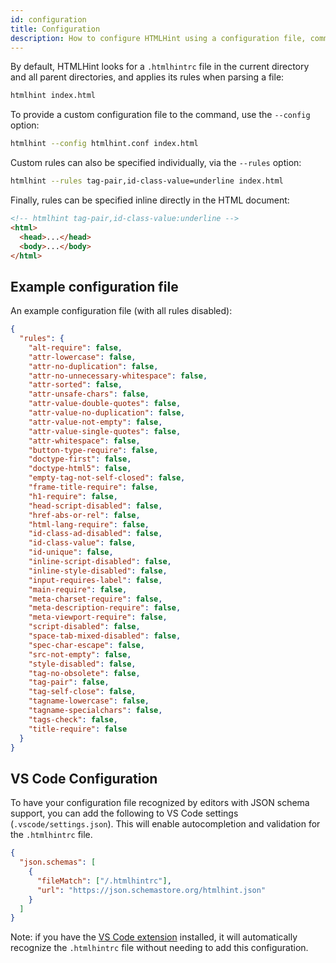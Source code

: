 ```yaml
---
id: configuration
title: Configuration
description: How to configure HTMLHint using a configuration file, command line options, or inline comments.
---
```


By default, HTMLHint looks for a `.htmlhintrc` file in the current directory and all parent directories, and applies its rules when parsing a file:

```sh
htmlhint index.html
```

To provide a custom configuration file to the command, use the `--config` option:

```sh
htmlhint --config htmlhint.conf index.html
```

Custom rules can also be specified individually, via the `--rules` option:

```sh
htmlhint --rules tag-pair,id-class-value=underline index.html
```

Finally, rules can be specified inline directly in the HTML document:

<!-- prettier-ignore -->
```html
<!-- htmlhint tag-pair,id-class-value:underline -->
<html>
  <head>...</head>
  <body>...</body>
</html>
```

## Example configuration file

An example configuration file (with all rules disabled):

```json
{
  "rules": {
    "alt-require": false,
    "attr-lowercase": false,
    "attr-no-duplication": false,
    "attr-no-unnecessary-whitespace": false,
    "attr-sorted": false,
    "attr-unsafe-chars": false,
    "attr-value-double-quotes": false,
    "attr-value-no-duplication": false,
    "attr-value-not-empty": false,
    "attr-value-single-quotes": false,
    "attr-whitespace": false,
    "button-type-require": false,
    "doctype-first": false,
    "doctype-html5": false,
    "empty-tag-not-self-closed": false,
    "frame-title-require": false,
    "h1-require": false,
    "head-script-disabled": false,
    "href-abs-or-rel": false,
    "html-lang-require": false,
    "id-class-ad-disabled": false,
    "id-class-value": false,
    "id-unique": false,
    "inline-script-disabled": false,
    "inline-style-disabled": false,
    "input-requires-label": false,
    "main-require": false,
    "meta-charset-require": false,
    "meta-description-require": false,
    "meta-viewport-require": false,
    "script-disabled": false,
    "space-tab-mixed-disabled": false,
    "spec-char-escape": false,
    "src-not-empty": false,
    "style-disabled": false,
    "tag-no-obsolete": false,
    "tag-pair": false,
    "tag-self-close": false,
    "tagname-lowercase": false,
    "tagname-specialchars": false,
    "tags-check": false,
    "title-require": false
  }
}
```

## VS Code Configuration

To have your configuration file recognized by editors with JSON schema support, you can add the following to VS Code settings (`.vscode/settings.json`). This will enable autocompletion and validation for the `.htmlhintrc` file.

```json
{
  "json.schemas": [
    {
      "fileMatch": ["/.htmlhintrc"],
      "url": "https://json.schemastore.org/htmlhint.json"
    }
  ]
}
```

Note: if you have the [VS Code extension](/vs-code-extension/) installed, it will automatically recognize the `.htmlhintrc` file without needing to add this configuration.
